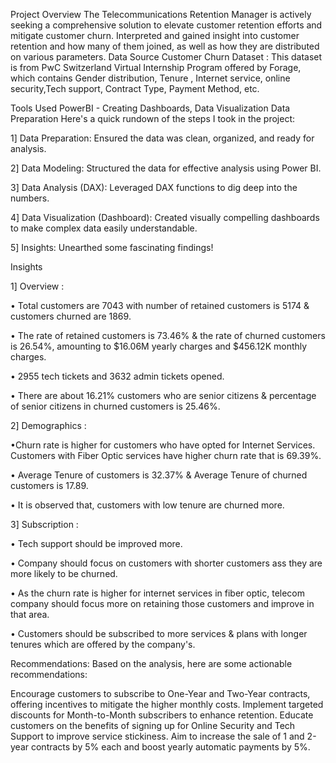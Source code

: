 
Project Overview 
The Telecommunications Retention Manager is actively seeking a comprehensive solution to elevate customer retention efforts and mitigate customer churn.
Interpreted and gained insight into customer retention and how many of them joined, as well as how they are distributed on various parameters.
Data Source
Customer Churn Dataset : This dataset is from PwC Switzerland Virtual Internship Program offered by Forage, which contains Gender distribution, Tenure , Internet service, online security,Tech support, Contract Type, Payment Method, etc.

Tools Used
PowerBI - Creating Dashboards, Data Visualization
Data Preparation
Here's a quick rundown of the steps I took in the project:

1️] Data Preparation: Ensured the data was clean, organized, and ready for analysis.

2️] Data Modeling: Structured the data for effective analysis using Power BI.

3️] Data Analysis (DAX): Leveraged DAX functions to dig deep into the numbers.

4️] Data Visualization (Dashboard): Created visually compelling dashboards to make complex data easily understandable.

5️] Insights: Unearthed some fascinating findings!

Insights

1️] Overview :

• Total customers are 7043 with number of retained customers is 5174 & customers churned are 1869.

• The rate of retained customers is 73.46% & the rate of churned customers is 26.54%, amounting to $16.06M yearly charges and $456.12K monthly charges.

• 2955 tech tickets and 3632 admin tickets opened.

• There are about 16.21% customers who are senior citizens & percentage of senior citizens in churned customers is 25.46%.

2️] Demographics :

•Churn rate is higher for customers who have opted for Internet Services. Customers with Fiber Optic services have higher churn rate that is 69.39%.

• Average Tenure of customers is 32.37% & Average Tenure of churned customers is 17.89.

• It is observed that, customers with low tenure are churned more.

3️] Subscription :

• Tech support should be improved more.

• Company should focus on customers with shorter customers ass they are more likely to be churned.

• As the churn rate is higher for internet services in fiber optic, telecom company should focus more on retaining those customers and improve in that area.

• Customers should be subscribed to more services & plans with longer tenures which are offered by the company's.

Recommendations:
Based on the analysis, here are some actionable recommendations:

Encourage customers to subscribe to One-Year and Two-Year contracts, offering incentives to mitigate the higher monthly costs.
Implement targeted discounts for Month-to-Month subscribers to enhance retention.
Educate customers on the benefits of signing up for Online Security and Tech Support to improve service stickiness.
Aim to increase the sale of 1 and 2-year contracts by 5% each and boost yearly automatic payments by 5%.

